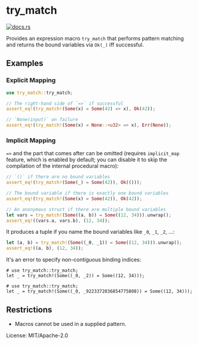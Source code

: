 # try_match

[<img src="https://docs.rs/try_match/badge.svg" alt="docs.rs">](https://docs.rs/try_match/)

Provides an expression macro `try_match` that performs pattern
matching and returns the bound variables via `Ok(_)` iff successful.

## Examples

### Explicit Mapping

```rust
use try_match::try_match;

// The right-hand side of `=>` if successful
assert_eq!(try_match!(Some(x) = Some(42) => x), Ok(42));

// `None(input)` on failure
assert_eq!(try_match!(Some(x) = None::<u32> => x), Err(None));
```

### Implicit Mapping

`=>` and the part that comes after can be omitted (requires `implicit_map`
feature, which is enabled by default; you can disable it to skip the
compilation of the internal procedural macro):

```rust
// `()` if there are no bound variables
assert_eq!(try_match!(Some(_) = Some(42)), Ok(()));

// The bound variable if there is exactly one bound variables
assert_eq!(try_match!(Some(x) = Some(42)), Ok(42));

// An anonymous struct if there are multiple bound variables
let vars = try_match!(Some((a, b)) = Some((12, 34))).unwrap();
assert_eq!((vars.a, vars.b), (12, 34));
```

It produces a tuple if you name the bound variables like `_0`, `_1`, `_2`,
...:

```rust
let (a, b) = try_match!(Some((_0, _1)) = Some((12, 34))).unwrap();
assert_eq!((a, b), (12, 34));
```

It's an error to specify non-contiguous binding indices:

```compile_fail
# use try_match::try_match;
let _ = try_match!(Some((_0, _2)) = Some((12, 34)));
```

```compile_fail
# use try_match::try_match;
let _ = try_match!(Some((_0, _9223372036854775808)) = Some((12, 34)));
```

## Restrictions

 - Macros cannot be used in a supplied pattern.


License: MIT/Apache-2.0
